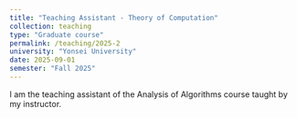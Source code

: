 ```yaml
---
title: "Teaching Assistant - Theory of Computation"
collection: teaching
type: "Graduate course"
permalink: /teaching/2025-2
university: "Yonsei University"
date: 2025-09-01
semester: "Fall 2025"
---
```


I am the teaching assistant of the Analysis of Algorithms course
taught by my instructor.
